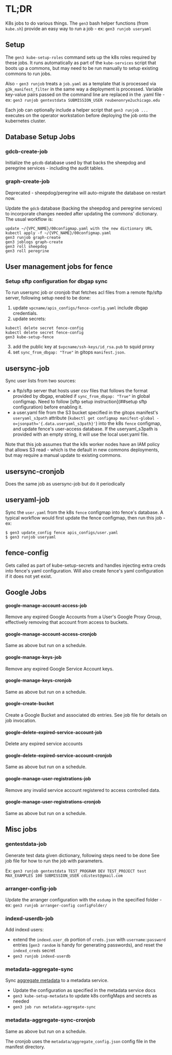 # TL;DR

K8s jobs to do various things.  The `gen3` bash helper functions (from `kube.sh`) provide an easy way to run a job - ex: `gen3 runjob useryaml`

## Setup

The `gen3 kube-setup-roles` command sets up the k8s roles
required by these jobs.  It runs automatically as part of the `kube-services` script that
boots up a commons, but may need to be run manually to setup existing commons to run jobs.

Also - `gen3 runjob` treats a `job.yaml` as a template that is processed via
`g3k_manifest_filter` in the same way a deployment is processed.
Variable key-value pairs passed on the command line are replaced in the .yaml file - ex:
`gen3 runjob gentestdata SUBMISSION_USER reubenonrye2uchicago.edu`

Each job can optionally include a helper script that `gen3 runjob ...` executes
on the operator workstation before deploying the job onto the kubernetes cluster.


## Database Setup Jobs

### gdcb-create-job

Initialize the `gdcdb` database used by that backs the sheepdog and peregrine services - including the audit tables.

### graph-create-job

Deprecated - sheepdog/peregrine will
auto-migrate the database on restart now.

Update the `gdcb` database (backing the sheepdog and peregrine services) to incorporate
changes needed after updating the commons' dictionary.  The usual workflow is:
```
update ~/{VPC_NAME}/00configmap.yaml with the new dictionary URL
kubectl apply -f ~/{VPC_NAME}/00configmap.yaml
gen3 runjob graph-create
gen3 joblogs graph-create
gen3 roll sheepdog
gen3 roll peregrine
```

## User management jobs for fence

### Setup sftp configuration for dbgap sync
To run usersync job or cronjob that fetches acl files from a remote ftp/sftp server, following setup need to be done:
1. update `vpcname/apis_configs/fence-config.yaml` include dbgap credentials.
2. update secrets:
```
kubectl delete secret fence-config
kubectl delete secret fence-config
gen3 kube-setup-fence
```
3. add the public key at `$vpcname/ssh-keys/id_rsa.pub` to squid proxy
4. set `sync_from_dbgap: "True"` in gitops `manifest.json`.

## usersync-job

Sync user lists from two sources:
- a ftp/sftp server that hosts user csv files that follows the format provided by dbgap, enabled if `sync_from_dbgap: "True"` in global configmap. Need to follow [sftp setup instruction](##setup sftp configuration) before enabling it.
- a user.yaml file from the S3 bucket specified in the gitops manifest's `useryaml_s3path` attribute (`kubectl get configmap manifest-global -o=jsonpath='{.data.useryaml_s3path}'`) into the k8s `fence` configmap, and update fence's user-access database. If the useryaml_s3path is provided with an empty string, it will use the local user.yaml file.

Note that this job assumes that the k8s worker nodes have an IAM policy that allows S3 read -
which is the default in new commons deployments, but may require a manual update to existing commons.


## usersync-cronjob

Does the same job as usersync-job but do it periodically

## useryaml-job

Sync the `user.yaml` from the k8s `fence` configmap into fence's database.  A typical workflow would first update the fence configmap, then run this job - ex:
```
$ gen3 update_config fence apis_configs/user.yaml
$ gen3 runjob useryaml
```

## fence-config

Gets called as part of kube-setup-secrets and handles injecting extra creds
into fence's yaml configuration. Will also create fence's yaml configuration if
it does not yet exist.

## Google Jobs

#### google-manage-account-access-job

Remove any expired Google Accounts from a User's Google Proxy Group,
effectively removing that account from access to buckets.

#### google-manage-account-access-cronjob

Same as above but run on a schedule.

#### google-manage-keys-job

Remove any expired Google Service Account keys.

#### google-manage-keys-cronjob

Same as above but run on a schedule.

#### google-create-bucket

Create a Google Bucket and associated db entries. See job file for details
on job invocation.

#### google-delete-expired-service-account-job

Delete any expired service accounts

#### google-delete-expired-service-account-cronjob

Same as above but run on a schedule.

#### google-manage-user-registrations-job

Remove any invalid service account registered to access controlled data.

#### google-manage-user-registrations-cronjob

Same as above but run on a schedule.

## Misc jobs

### gentestdata-job

Generate test data given dictionary, following steps need to be done
See job file for how to run the job with parameters.

Ex:
`gen3 runjob gentestdata TEST_PROGRAM DEV TEST_PROJECT test MAX_EXAMPLES 100 SUBMISSION_USER cdistest@gmail.com`

### arranger-config-job

Update the arranger configuration with the `esdump` in the specified folder - ex:
`gen3 runjob arranger-config configFolder/`

### indexd-userdb-job

Add indexd users:
* extend the `indexd.user_db` portion of `creds.json` with `username:password` entries (`gen3 random` is handy for generating passwords), and reset the `indexd_creds` secret
* `gen3 runjob indexd-userdb`

### metadata-aggregate-sync

Sync [aggregate metadata](https://github.com/uc-cdis/metadata-service#aggregation-apis) to a metadata service.

* Update the configuration as specified in the metadata service docs
* `gen3 kube-setup-metadata` to update k8s configMaps and secrets as needed
* `gen3 job run metadata-aggregate-sync`

### metadata-aggregate-sync-cronjob

Same as above but run on a schedule.

The cronjob uses the `metadata/aggregate_config.json` config file in the manifest directory.
